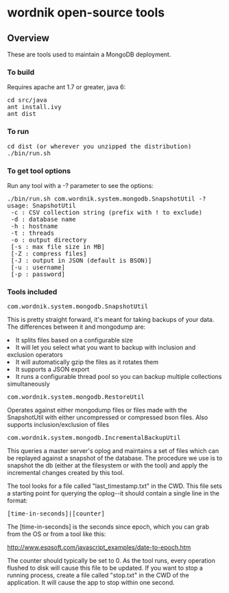 # wordnik open-source tools

## Overview
These are tools used to maintain a MongoDB deployment.

### To build
Requires apache ant 1.7 or greater, java 6:

<pre>
cd src/java
ant install.ivy
ant dist
</pre>

### To run
<pre>
cd dist (or wherever you unzipped the distribution)
./bin/run.sh <tool-class> <options>
</pre>


### To get tool options
Run any tool with a -? parameter to see the options:

<pre>./bin/run.sh com.wordnik.system.mongodb.SnapshotUtil -?
usage: SnapshotUtil
 -c : CSV collection string (prefix with ! to exclude)
 -d : database name
 -h : hostname
 -t : threads
 -o : output directory
 [-s : max file size in MB]
 [-Z : compress files]
 [-J : output in JSON (default is BSON)]
 [-u : username]
 [-p : password]
</pre>


### Tools included
<pre>com.wordnik.system.mongodb.SnapshotUtil</pre>
This is pretty straight forward, it's meant for taking backups of your data.  The differences between it and mongodump are:
<li>It splits files based on a configurable size</li>
<li>It will let you select what you want to backup with inclusion and exclusion operators</li>
<li>It will automatically gzip the files as it rotates them</li>
<li>It supports a JSON export</li>
<li>It runs a configurable thread pool so you can backup multiple collections simultaneously</li>


<pre>com.wordnik.system.mongodb.RestoreUtil</pre>

Operates against either mongodump files or files made with the SnapshotUtil with either uncompressed or compressed bson files. Also supports inclusion/exclusion of files

<pre>com.wordnik.system.mongodb.IncrementalBackupUtil</pre>

This queries a master server's oplog and maintains a set of files which can be replayed against a snapshot of the database.  The procedure we use is to snapshot the db (either at the filesystem or with the tool) and apply the incremental changes created by this tool.

The tool looks for a file called "last_timestamp.txt" in the CWD.  This file sets a starting point for querying the oplog--it should contain a single line in the format:

<pre>[time-in-seconds]|[counter]</pre>

The [time-in-seconds] is the seconds since epoch, which you can grab from the OS or from a tool like this:

http://www.esqsoft.com/javascript_examples/date-to-epoch.htm

The counter should typically be set to 0.  As the tool runs, every operation flushed to disk will cause this file to be updated.  If you want to stop a running process, create a file called "stop.txt" in the CWD of the application.  It will cause the app to stop within one second.